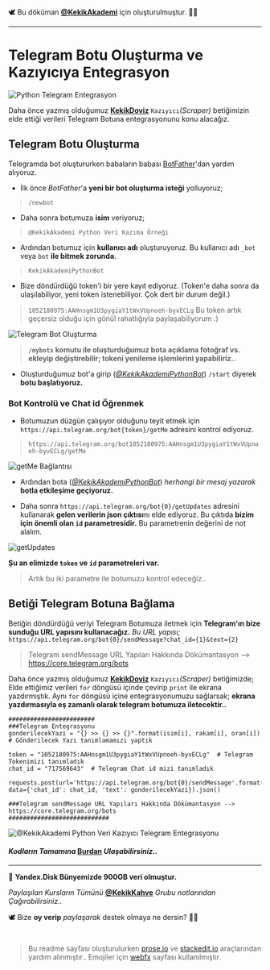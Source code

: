 🕊 Bu döküman [**@KekikAkademi**](https://t.me/KekikAkademi "Telegram: @KekikAkademi") için oluşturulmuştur. ✌🏼
________________________________
# Telegram Botu Oluşturma ve Kazıyıcıya Entegrasyon
![Python Telegram Entegrasyon](https://raw.githubusercontent.com/KekikAkademi/KekikPython/master/11-KekikTelegram/images/kapak.jpg)

Daha önce yazmış olduğumuz [**KekikDoviz**](https://github.com/KekikAkademi/KekikPython/tree/master/8-KekikDoviz) `Kazıyıcı`*(Scraper)* betiğimizin elde ettiği verileri Telegram Botuna entegrasyonunu konu alacağız.

## Telegram Botu Oluşturma
Telegramda bot oluştururken babaların babası [BotFather](https://t.me/BotFather)'dan yardım alıyoruz.

- İlk önce *BotFather*'a **yeni bir bot oluşturma isteği** yolluyoruz;
>`/newbot`
- Daha sonra botumuza **isim** veriyoruz;
>`@KekikAkademi Python Veri Kazıma Örneği`
- Ardından botumuz için **kullanıcı adı** oluşturuyoruz. Bu kullanıcı adı `_bot` veya `bot` **ile bitmek zorunda.**
>`KekikAkademiPythonBot`
- Bize döndürdüğü token'i bir yere kayıt ediyoruz. (Token'e daha sonra da ulaşılabiliyor, yeni token istenebiliyor. Çok dert bir durum değil.)
>`1052180975:AAHnsgm1U3pygiaY1tWxVUpnoeh-byvECLg`
>Bu token artık geçersiz olduğu için gönül rahatlığıyla paylaşabiliyorum :)

![Telegram Bot Oluşturma](https://raw.githubusercontent.com/KekikAkademi/KekikPython/master/11-KekikTelegram/images/Telegram-Bot-Olusturma.png)

> **`/mybots` komutu ile oluşturduğumuz bota açıklama fotoğraf vs. ekleyip değiştirebilir; tokeni yenileme işlemlerini yapabiliriz..**

- Oluşturduğumuz bot'a girip (*[@KekikAkademiPythonBot](https://t.me/KekikAkademiPythonBot)*)  `/start` diyerek **botu başlatıyoruz.**

### Bot Kontrolü ve Chat id Öğrenmek
- Botumuzun düzgün çalışıyor olduğunu teyit etmek için `https://api.telegram.org/bot{token}/getMe` adresini kontrol ediyoruz.

>`https://api.telegram.org/bot1052180975:AAHnsgm1U3pygiaY1tWxVUpnoeh-byvECLg/getMe`

![getMe Bağlantısı](https://raw.githubusercontent.com/KekikAkademi/KekikPython/master/11-KekikTelegram/images/getMe.png)

- Ardından bota (*[@KekikAkademiPythonBot](https://t.me/KekikAkademiPythonBot)*) *herhangi bir mesaj yazarak* **botla etkileşime geçiyoruz.**

- Daha sonra `https://api.telegram.org/bot{0}/getUpdates` adresini kullanarak **gelen verilerin json çıktısı**nı elde ediyoruz.  Bu çıktıda **bizim için önemli olan `id` parametresidir.** Bu parametrenin değerini de not alalım.

![getUpdates](https://raw.githubusercontent.com/KekikAkademi/KekikPython/master/11-KekikTelegram/images/getUpdates.png)

**Şu an elimizde `token` ve `id` parametreleri var.** 
> Artık bu iki parametre ile botumuzu kontrol edeceğiz..

## Betiği Telegram Botuna Bağlama
Betiğin döndürdüğü veriyi Telegram Botumuza iletmek için **Telegram'ın bize sunduğu URL yapısını kullanacağız.**
*Bu URL yapısı;*
`https://api.telegram.org/bot{0}/sendMessage?chat_id={1}&text={2}`
> Telegram sendMessage URL Yapıları Hakkında Dökümantasyon --> https://core.telegram.org/bots

Daha önce yazmış olduğumuz [**KekikDoviz**](https://github.com/KekikAkademi/KekikPython/tree/master/8-KekikDoviz) `Kazıyıcı`*(Scraper)* betiğimizde;
Elde ettiğimiz verileri `for` döngüsü içinde çevirip `print` ile ekrana yazdırmıştık.
Aynı `for` döngüsü içine entegrasyonumuzu sağlarsak; **ekrana yazdırmasıyla eş zamanlı olarak telegram botumuza iletecektir..** 

	########################
	###Telegram Entegrasyonu
	gonderilecekYazi = "{} >> {} >> {}".format(isim[i], rakam[i], oran[i]) # Gönderilecek Yazı tanımlamamızı yaptık
	
	token = "1052180975:AAHnsgm1U3pygiaY1tWxVUpnoeh-byvECLg"  # Telegram Tokenimizi tanımladık
	chat_id = "717569643"  # Telegram Chat id mizi tanımladık

	requests.post(url='https://api.telegram.org/bot{0}/sendMessage'.format(token), data={'chat_id': chat_id, 'text': gonderilecekYazi}).json()

	###Telegram sendMessage URL Yapıları Hakkında Dökümantasyon --> https://core.telegram.org/bots
	############################

![@KekikAkademi Python Veri Kazıyıcı Telegram Entegrasyonu](https://raw.githubusercontent.com/KekikAkademi/KekikPython/master/11-KekikTelegram/images/Sonu%C3%A7.png)

#### _Kodların Tamamına_ [**Burdan**](https://github.com/KekikAkademi/KekikPython/blob/master/11-KekikTelegram/KekikTelegram.py "KekikTelegram.py") _Ulaşabilirsiniz.._
________________________________
📃 **Yandex.Disk Bünyemizde 900GB veri olmuştur.**

_Paylaşılan Kursların Tümünü_ [**@KekikKahve**](https://t.me/KekikKahve) _Grubu notlarından Çağırabilirsiniz.._

🕊️ Bize **oy verip** _paylaşarak_ destek olmaya ne dersin? ✌🏼
#
> Bu readme sayfası oluşturulurken [prose.io](http://prose.io/ "prose.io") ve [stackedit.io](https://stackedit.io/app "stackedit.io") araçlarından yardım alınmıştır..
> Emojiler için [webfx](https://www.webfx.com/tools/emoji-cheat-sheet/ "Emoji Cheat Sheet") sayfası kullanılmıştır.
